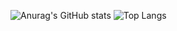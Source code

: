   ![Anurag's GitHub stats](https://github-readme-stats.vercel.app/api?username=jkh675&show_icons=true&theme=radica)
  ![Top Langs](https://github-readme-stats.vercel.app/api/top-langs/?username=jkh675)
